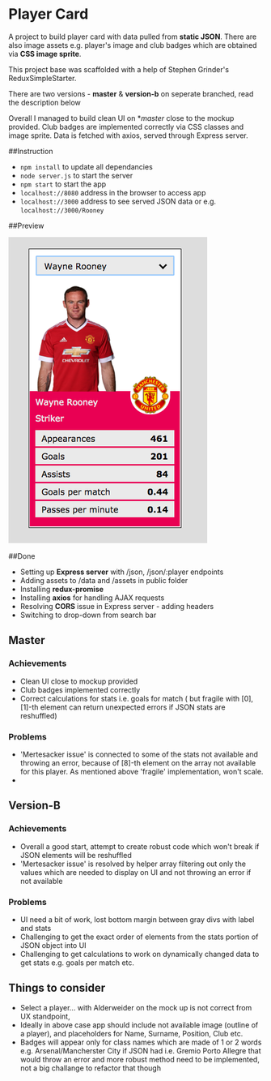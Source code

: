 # Player Card

A project to build player card with data pulled from **static JSON**. There are also image assets e.g. player's image and club badges which are obtained via **CSS image sprite**.  

This project base was scaffolded with a help of Stephen Grinder's ReduxSimpleStarter. 

There are two versions - **master** & **version-b** on seperate branched, read the description below

Overall I managed to build clean UI on **master* close to the mockup provided. Club badges are implemented correctly via CSS classes and image sprite. Data is fetched with axios, served through Express server. 

##Instruction
- `npm install` to update all dependancies
- `node server.js` to start the server
- `npm start` to start the app
- `localhost://8080` address in the browser to access app
- `localhost://3000` address to see served JSON data or e.g. `localhost://3000/Rooney`

##Preview

![player-card screenshot](https://github.com/maciejk77/player-card/blob/master/public/assets/screenshot.png?raw=true)

##Done
- Setting up **Express server** with /json, /json/:player endpoints
- Adding assets to /data and /assets in public folder
- Installing **redux-promise**
- Installing **axios** for handling AJAX requests
- Resolving **CORS** issue in Express server - adding headers
- Switching to drop-down from search bar

## Master

### Achievements
- Clean UI close to mockup provided
- Club badges implemented correctly
- Correct calculations for stats i.e. goals for match ( but fragile with [0], [1]-th element can return unexpected errors if JSON stats are reshuffled) 

### Problems
- 'Mertesacker issue' is connected to some of the stats not available and throwing an error, because of [8]-th element on the array not available for this player. As mentioned above 'fragile' implementation, won't scale.
- 

## Version-B

### Achievements
- Overall a good start, attempt to create robust code which won't break if JSON elements will be reshuffled
- 'Mertesacker issue' is resolved by helper array filtering out only the values which are needed to display on UI and not throwing an error if not available

### Problems
- UI need a bit of work, lost bottom margin between gray divs with label and stats
- Challenging to get the exact order of elements from the stats portion of JSON object into UI
- Challenging to get calculations to work on dynamically changed data to get stats e.g. goals per match etc.

## Things to consider

- Select a player... with Alderweider on the mock up is not correct from UX standpoint, 
- Ideally in above case app should include not available image (outline of a player), and placeholders for Name, Surname, Position, Club etc.
- Badges will appear only for class names which are made of 1 or 2 words e.g. Arsenal/Mancherster City if JSON had i.e. Gremio Porto Allegre that would throw an error and more robust method need to be implemented, not a big challange to refactor that though 
